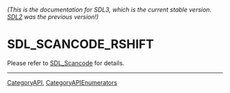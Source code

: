 ###### (This is the documentation for SDL3, which is the current stable version. [SDL2](https://wiki.libsdl.org/SDL2/) was the previous version!)
# SDL_SCANCODE_RSHIFT

Please refer to [SDL_Scancode](SDL_Scancode) for details.

----
[CategoryAPI](CategoryAPI), [CategoryAPIEnumerators](CategoryAPIEnumerators)

